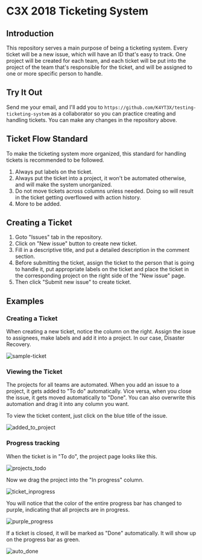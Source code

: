 # C3X 2018 Ticketing System

## Introduction

This repository serves a main purpose of being a ticketing system. Every ticket will be a new issue, which will have an ID that's easy to track. One project will be created for each team, and each ticket will be put into the project of the team that's responsible for the ticket, and will be assigned to one or more specific person to handle.

## Try It Out

Send me your email, and I'll add you to `https://github.com/K4YT3X/testing-ticketing-system` as a collaborator so you can practice creating and handling tickets. You can make any changes in the repository above.

## Ticket Flow Standard

To make the ticketing system more organized, this standard for handling tickets is recommended to be followed.

1. Always put labels on the ticket.
1. Always put the ticket into a project, it won't be automated otherwise, and will make the system unorganized.
1. Do not move tickets across columns unless needed. Doing so will result in the ticket getting overflowed with action history.
1. More to be added.

## Creating a Ticket

1. Goto "Issues" tab in the repository.
1. Click on "New issue" button to create new ticket.
1. Fill in a descriptive title, and put a detailed description in the comment section.
1. Before submitting the ticket, assign the ticket to the person that is going to handle it, put appropriate labels on the ticket and place the ticket in the corresponding project on the right side of the "New issue" page.
1. Then click "Submit new issue" to create ticket.

## Examples

### Creating a Ticket

When creating a new ticket, notice the column on the right. Assign the issue to assignees, make labels and add it into a project. In our case, Disaster Recovery.

![sample-ticket](https://user-images.githubusercontent.com/21986859/46889520-f1306480-ce31-11e8-8a4b-3551fa5b93fa.png)

### Viewing the Ticket

The projects for all teams are automated. When you add an issue to a project, it gets added to "To do" automatically. Vice versa, when you close the issue, it gets moved automatically to "Done". You can also overwrite this automation and drag it into any column you want.

To view the ticket content, just click on the blue title of the issue.

![added_to_project](https://user-images.githubusercontent.com/21986859/46889604-40769500-ce32-11e8-88e1-a58564f94133.png)


### Progress tracking

When the ticket is in "To do", the project page looks like this.

![projects_todo](https://user-images.githubusercontent.com/21986859/46890057-9992f880-ce33-11e8-85e5-e37b02c2fade.png)

Now we drag the project into the "In progress" column.

![ticket_inprogress](https://user-images.githubusercontent.com/21986859/46890136-d7901c80-ce33-11e8-9cf7-0e1ef002860a.png)

You will notice that the color of the entire progress bar has changed to purple, indicating that all projects are in progress.

![purple_progress](https://user-images.githubusercontent.com/21986859/46890213-102ff600-ce34-11e8-956b-dbf8e0571932.png)

If a ticket is closed, it will be marked as "Done" automatically. It will show up on the progress bar as green.

![auto_done](https://user-images.githubusercontent.com/21986859/46890320-6e5cd900-ce34-11e8-8a27-e28be6d5990b.png)